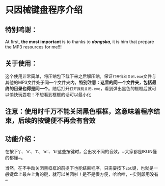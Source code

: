 # 只因械键盘程序介绍
## 特别鸣谢：
At first, **the most important** is to thanks to ***dongska***, it is him that prepare the MP3 resources for me!!!
## 关于使用：
这个使用非常简单，将压缩包下载下来之后解压缩，保证`打开我别关闭.exe`文件与其他的MP3文件处于同一个文件夹内，**特别注意：这里的同一个文件夹，包括最终的目录也得是同一个**。随后打开`打开我别关闭.exe`，看到弹出黑色的框框后就可以愉快玩耍啦！不想看到框框的话可以最小化

**注意：使用时千万不能关闭黑色框框，这意味着程序结束，后续的按键便不再会有音效**
---
## 功能介绍：
在按下‘j’、‘n’、‘t’、‘m’、‘b’这些按键时，会出发不同的音效，~大家都是IKUN懂的都懂~。

当然，在不手动关闭黑框框的前提下也能结束程序，只需要按下`ESC`键，也就是一般键盘上最左上角的键，就可以关闭啦！是不是很方便，哈哈哈，~实则卵用没有~
